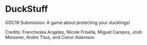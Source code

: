 # DuckStuff
GDC19 Submission: A game about protecting your ducklings!

Credits: 
Francheska Angeles, Nicole Frisella, Miguel Campos, Josh Meissner, Andre Titus, and Conor Adamson
